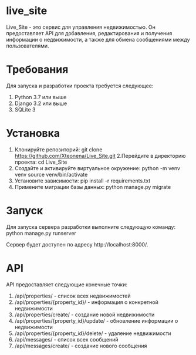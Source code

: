 # live_site

Live_Site - это сервис для управления недвижимостью. Он предоставляет API для добавления, редактирования и получения информации о недвижимости, а также для обмена сообщениями между пользователями.

# Требования

Для запуска и разработки проекта требуется следующее:

1. Python 3.7 или выше
2. Django 3.2 или выше
3. SQLite 3

# Установка

1. Клонируйте репозиторий:
git clone https://github.com/Xteonena/Live_Site.git
2.Перейдите в директорию проекта:
cd Live_Site
3. Создайте и активируйте виртуальное окружение:
python -m venv venv
source venv/bin/activate
4. Установите зависимости:
pip install -r requirements.txt
5. Примените миграции базы данных:
python manage.py migrate

# Запуск
Для запуска сервера разработки выполните следующую команду:
python manage.py runserver

Сервер будет доступен по адресу http://localhost:8000/.

# API

API предоставляет следующие конечные точки:
1. /api/properties/ - список всех недвижимостей
2. /api/properties/{property_id}/ - информация о конкретной недвижимости
3. /api/properties/create/ - создание новой недвижимости
4. /api/properties/{property_id}/update/ - обновление информации о недвижимости
5. /api/properties/{property_id}/delete/ - удаление недвижимости
6. /api/messages/ - список всех сообщений
7. /api/messages/create/ - создание нового сообщения
